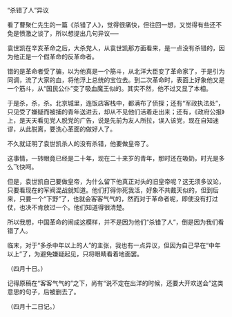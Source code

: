 “杀错了人”异议

  

看了曹聚仁先生的一篇《杀错了人》，觉得很痛快，但往回一想，又觉得有些还不免是愤激之谈了，所以想提出几句异议──

袁世凯在辛亥革命之后，大杀党人，从袁世凯那方面看来，是一点没有杀错的，因为他正是一个假革命的反革命者。

错的是革命者受了骗，以为他真是一个筋斗，从北洋大臣变了革命家了，于是引为同调，流了大家的血，将他浮上总统的宝位去。到二次革命时，表面上好象他又是一个筋斗，从“国民公仆”变了吸血魔王似的。其实不然，他不过又显了本相。

于是杀，杀，杀。北京城里，连饭店客栈中，都满布了侦探；还有“军政执法处”，只见受了嫌疑而被捕的青年送进去，却从不见他们活着走出来；还有，《政府公报》上，是天天看见党人脱党的广告，说是先前为友人所拉，误入该党，现在自知迷谬，从此脱离，要洗心革面的做好人了。

不久就证明了袁世凯杀人的没有杀错，他要做皇帝了。

这事情，一转眼竟已经是二十年，现在二十来岁的青年，那时还在吸奶，时光是多么飞快呵。

但是，袁世凯自己要做皇帝，为什么留下他真正对头的旧皇帝呢？这无须多议论，只要看现在的军阀混战就知道。他们打得你死我活，好象不共戴天似的，但到后来，只要一个“下野”了，也就会客客气气的，然而对于革命者呢，即使没有打过仗，也决不肯放过一个。他们知道得很清楚。

所以我想，中国革命的闹成这模样，并不是因为他们“杀错了人”，倒是因为我们看错了人。

临末，对于“多杀中年以上的人”的主张，我也有一点异议，但因为自己早在“中年以上”了，为避免嫌疑起见，只将眼睛看着地面罢。

  

（四月十日。）

  

记得原稿在“客客气气的”之下，尚有“说不定在出洋的时候，还要大开欢送会”这类意思的句子，后被删去了。

  

（四月十二日记。）